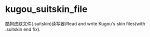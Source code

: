 # kugou_suitskin_file
酷狗皮肤文件(.suitskin)读写器/Read and write Kugou's skin files(with .suitskin end fix).
